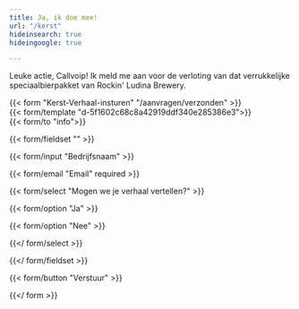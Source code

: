 ```yaml
---
title: Ja, ik doe mee!
url: "/kerst"
hideinsearch: true
hideingoogle: true

---
```


Leuke actie, Callvoip! Ik meld me aan voor de verloting van dat verrukkelijke speciaalbierpakket van Rockin' Ludina Brewery.

{{< form "Kerst-Verhaal-insturen" "/aanvragen/verzonden" >}}  
{{< form/template "d-5f1602c68c8a42919ddf340e285386e3">}}  
{{< form/to "info">}}

{{< form/fieldset "" >}}

{{< form/input "Bedrijfsnaam" >}}

{{< form/email "Email" required >}}

{{< form/select "Mogen we je verhaal vertellen?" >}}

{{< form/option "Ja" >}}

{{< form/option "Nee" >}}

{{</ form/select >}}

{{</ form/fieldset >}}

{{< form/button "Verstuur" >}}

{{</ form >}}
